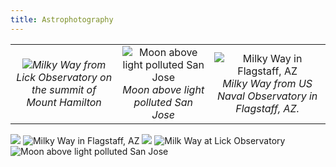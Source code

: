 ```yaml
---
title: Astrophotography
---
```

| | | |
|:-------------------------:|:-------------------------:|:-------------------------:|
|![](/milkyway_at_lick.png)*Milky Way from Lick Observatory on the summit of Mount Hamilton*|![Moon above light polluted San Jose](/moon_over_light.png)*Moon above light polluted San Jose*|![Milky Way in Flagstaff, AZ](/coconino.png)*Milky Way from US Naval Observatory in Flagstaff, AZ.*|


![](/moonevc.png) 
![Milky Way in Flagstaff, AZ](/coconino.png)
![](/idk.png)
![Milk Way at Lick Observatory](/milkyway_at_lick.png)
![Moon above light polluted San Jose](/moon_over_light.png)



